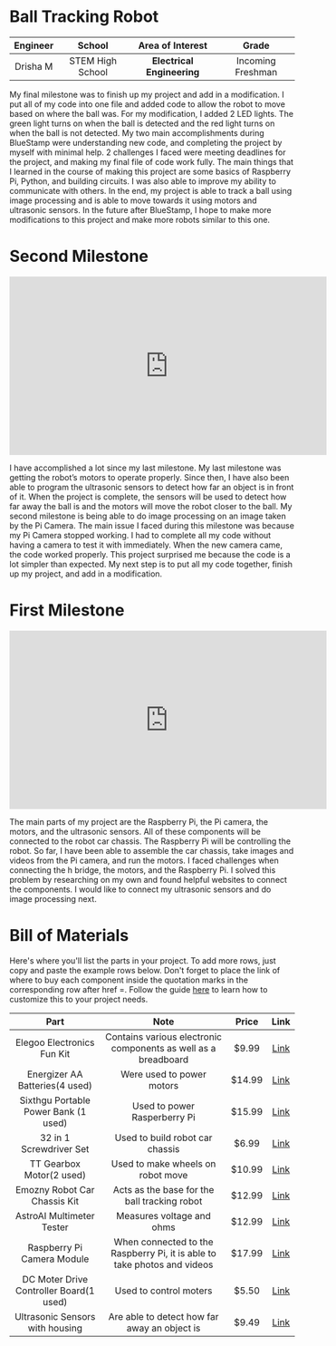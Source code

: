 # Ball Tracking Robot 
<!--- 
Replace this text with a brief description (2-3 sentences) of your project. This description should draw the reader in and make them interested in what you've built. You can include what the biggest challenges, takeaways, and triumphs from completing the project were. As you complete your portfolio, remember your audience is less familiar than you are with all that your project entails!
 
<!--- This is an HTML comment in Markdown -->
 
| **Engineer** | **School** | **Area of Interest** | **Grade** |
|:--:|:--:|:--:|:--:|
| Drisha M | STEM High School | **Electrical Engineering** | Incoming Freshman

<!---**Replace the BlueStamp logo below with an image of yourself and your completed project. Follow the guide [here](https://tomcam.github.io/least-github-pages/adding-images-github-pages-site.html) if you need help.**--> 
<!---
![Headstone Image](logo.svg)
  
# Final Milestone
**Don't forget to replace the text below with the embedding for your milestone video. Go to Youtube, click Share -> Embed, and copy and paste the code to replace what's below.**
<iframe width="560" height="315" src="https://www.youtube.com/embed/F7M7imOVGug" title="YouTube video player" frameborder="0" allow="accelerometer; autoplay; clipboard-write; encrypted-media; gyroscope; picture-in-picture; web-share" allowfullscreen></iframe>
-->  
My final milestone was to finish up my project and add in a modification. I put all of my code into one file and added code to allow the robot to move based on where the ball was. For my modification, I added 2 LED lights. The green light turns on when the ball is detected and the red light turns on when the ball is not detected. My two main accomplishments during BlueStamp were understanding new code, and completing the project by myself with minimal help. 2 challenges I faced were meeting deadlines for the project, and making my final file of code work fully. The main things that I learned in the course of making this project are some basics of Raspberry Pi, Python, and building circuits. I was also able to improve my ability to communicate with others. In the end, my project is able to track a ball using image processing and is able to move towards it using motors and ultrasonic sensors. In the future after BlueStamp, I hope to make more modifications to this project and make more robots similar to this one.  


# Second Milestone
<iframe width="560" height="315" src="https://www.youtube.com/embed/swTvoJJFWII?si=a95VOgHi7y5n98KX" title="YouTube video player" frameborder="0" allow="accelerometer; autoplay; clipboard-write; encrypted-media; gyroscope; picture-in-picture; web-share" referrerpolicy="strict-origin-when-cross-origin" allowfullscreen></iframe>

I have accomplished a lot since my last milestone. My last milestone was getting the robot’s motors to operate properly. Since then, I have also been able to program the ultrasonic sensors to detect how far an object is in front of it. When the project is complete, the sensors will be used to detect how far away the ball is and the motors will move the robot closer to the ball. My second milestone is being able to do image processing on an image taken by the Pi Camera. The main issue I faced during this milestone was because my Pi Camera stopped working. I had to complete all my code without having a camera to test it with immediately. When the new camera came, the code worked properly. This project surprised me because the code is a lot simpler than expected. My next step is to put all my code together, finish up my project, and add in a modification. 


# First Milestone
<iframe width="560" height="315" src="https://www.youtube.com/embed/u2Y0N68iUdk?si=f_fSw-ynnUQXgp3q" title="YouTube video player" frameborder="0" allow="accelerometer; autoplay; clipboard-write; encrypted-media; gyroscope; picture-in-picture; web-share" referrerpolicy="strict-origin-when-cross-origin" allowfullscreen></iframe>

The main parts of my project are the Raspberry Pi, the Pi camera, the motors, and the ultrasonic sensors. All of these components will be connected to the robot car chassis. The Raspberry Pi will be controlling the robot. So far, I have been able to assemble the car chassis, take images and videos from the Pi camera, and run the motors. I faced challenges when connecting the h bridge, the motors, and the Raspberry Pi. I solved this problem by researching on my own and found helpful websites to connect the components. I would like to connect my ultrasonic sensors and do image processing next.  

<!---  
# Schematics 
Here's where you'll put images of your schematics. [Tinkercad](https://www.tinkercad.com/blog/official-guide-to-tinkercad-circuits) and [Fritzing](https://fritzing.org/learning/) are both great resoruces to create professional schematic diagrams, though BSE recommends Tinkercad becuase it can be done easily and for free in the browser. 

# Code
Here's where you'll put your code. The syntax below places it into a block of code. Follow the guide [here]([url](https://www.markdownguide.org/extended-syntax/)) to learn how to customize it to your project needs. 

```c++
void setup() {
  // put your setup code here, to run once:
  Serial.begin(9600);
  Serial.println("Hello World!");
}

void loop() {
  // put your main code here, to run repeatedly:

}
```
---> 
# Bill of Materials
Here's where you'll list the parts in your project. To add more rows, just copy and paste the example rows below.
Don't forget to place the link of where to buy each component inside the quotation marks in the corresponding row after href =. Follow the guide [here]([url](https://www.markdownguide.org/extended-syntax/)) to learn how to customize this to your project needs. 

| **Part** | **Note** | **Price** | **Link** |
|:--:|:--:|:--:|:--:|
| Elegoo Electronics Fun Kit | Contains various electronic components as well as a breadboard| $9.99 | <a href="https://www.amazon.com/EL-CK-002-Electronic-Breadboard-Capacitor-Potentiometer/dp/B01ERP6WL4/ref=asc_df_B01ERP6WL4/?tag=hyprod-20&linkCode=df0&hvadid=693615855514&hvpos=&hvnetw=g&hvrand=9959102661946103538&hvpone=&hvptwo=&hvqmt=&hvdev=c&hvdvcmdl=&hvlocint=&hvlocphy=9052344&hvtargid=pla-562895947159&mcid=9cae1398299332c592e9e59d7108c20c&gad_source=1&th=1"> Link </a> |
| Energizer AA Batteries(4 used) | Were used to power motors | $14.99 | <a href="https://www.amazon.com/dp/B07TXNX6S2?maas=maas_adg_53DCFBEA673C1C0C7351881105D732BE_afap_abs&ref_=aa_maas&tag=maas&gad_source=1&gclid=CjwKCAjw1emzBhB8EiwAHwZZxZpMZYsEWIWfRSGnGvtqCww3F0k5mB03BIMeWqSbuTqQHCXBoDtkihoCsosQAvD_BwE&gclsrc=aw.ds&th=1"> Link </a> |
| Sixthgu Portable Power Bank (1 used)| Used to power Rasperberry Pi | $15.99 | <a href="https://www.amazon.com/SIXTHGU-Portable-Charger-Charging-Flashlight/dp/B0C7PHKKNK/ref=asc_df_B0C7PHKKNK/?tag=hyprod-20&linkCode=df0&hvadid=693712892611&hvpos=&hvnetw=g&hvrand=16665950822110873731&hvpone=&hvptwo=&hvqmt=&hvdev=c&hvdvcmdl=&hvlocint=&hvlocphy=9052344&hvtargid=pla-2204160034749&mcid=fa87eab63bd530549bbb5781886dab89&gad_source=1&th=1"> Link </a> |
| 32 in 1 Screwdriver Set | Used to build robot car chassis | $6.99 | <a href="https://www.amazon.com/Small-Screwdriver-Set-Mini-Magnetic/dp/B08RYXKJW9"> Link </a> |
| TT Gearbox Motor(2 used) | Used to make wheels on robot move | $10.99 | <a href="https://www.amazon.com/AEDIKO-Motor-Gearbox-200RPM-Ratio/dp/B09N6NXP4H/ref=asc_df_B09N6NXP4H/?tag=hyprod-20&linkCode=df0&hvadid=693399102390&hvpos=&hvnetw=g&hvrand=5299691174750967451&hvpone=&hvptwo=&hvqmt=&hvdev=c&hvdvcmdl=&hvlocint=&hvlocphy=9052344&hvtargid=pla-1637610743750&psc=1&mcid=bbadcc677add36f692ca69802ba37513&gad_source=1"> Link </a> |
| Emozny Robot Car Chassis Kit | Acts as the base for the ball tracking robot | $12.99 | <a href="https://www.amazon.com/Smart-Chassis-Motors-Encoder-Battery/dp/B01LXY7CM3/ref=asc_df_B01LXY7CM3/?tag=hyprod-20&linkCode=df0&hvadid=693448563566&hvpos=&hvnetw=g&hvrand=3650067821143406173&hvpone=&hvptwo=&hvqmt=&hvdev=c&hvdvcmdl=&hvlocint=&hvlocphy=9052344&hvtargid=pla-584495246069&psc=1&mcid=3f54405bf4d93ae384d78ef10f75b962&gad_source=1"> Link </a> |
| AstroAI Multimeter Tester | Measures voltage and ohms| $12.99 | <a href="https://www.amazon.com/AstroAI-Digital-Multimeter-Voltage-Tester/dp/B01ISAMUA6/ref=asc_df_B01ISAMUA6/?tag=hyprod-20&linkCode=df0&hvadid=693070740235&hvpos=&hvnetw=g&hvrand=14579879261594192980&hvpone=&hvptwo=&hvqmt=&hvdev=c&hvdvcmdl=&hvlocint=&hvlocphy=9052344&hvtargid=pla-379007186802&psc=1&mcid=e995faa2fd8a33b8811e7e950fb100e9&gad_source=1"> Link </a> |
| Raspberry Pi Camera Module | When connected to the Raspberry Pi, it is able to take photos and videos | $17.99 | <a href="https://www.amazon.com/Raspberry-Pi-Camera-Module-Megapixel/dp/B01ER2SKFS/ref=asc_df_B01ER2SKFS/?tag=hyprod-20&linkCode=df0&hvadid=693442483832&hvpos=&hvnetw=g&hvrand=12253194615247897850&hvpone=&hvptwo=&hvqmt=&hvdev=c&hvdvcmdl=&hvlocint=&hvlocphy=9052344&hvtargid=pla-406302832745&mcid=946fcdccb9973acc91f2c08c4c6490a9&gad_source=1&th=1"> Link </a> | 
| DC Moter Drive Controller Board(1 used) | Used to control moters | $5.50 | <a href="https://www.amazon.com/HiLetgo-H-bridge-Stepper-Controller-Arduino/dp/B00M0F243E/ref=sr_1_1?dib=eyJ2IjoiMSJ9.K2SjOJTkN5F85Zns_dU3YdjbUosjZIECiWiT2TWhi6hjwuuV0CxeHZQ5pN-1bhiA_NQpkxBlWe1YXbMRVKFSQYxOfmrTcQZvdeE5qXWKyTCTpuoUnjyj0Qt7WSxweMdrLOBgBzlwd4oqgdLiIEaDfFa5JhOoGGnn0KAMiSeHlxnmUSN14fmuKtWg7m3Y0qOXq0UUBlIAtwAKhiyJUqklXNEpxUoBix0yxv_KX-hqOQwb79PJ4x2iZ1tQh_BcJ8__ZxoFHJ5SkzmkE93LZmvuLrT6BANZfZEPVjrmz4j669w.dXG6iLoc8wOiuas-2XvFY_SOZJeHVZGdFR85eOcEdUw&dib_tag=se&hvadid=409940659656&hvdev=c&hvlocphy=9052344&hvnetw=g&hvqmt=e&hvrand=15791150144840405235&hvtargid=kwd-300973309866&hydadcr=24656_11410731&keywords=l9110s+motor+driver&qid=1719375172&sr=8-1"> Link </a> | 
| Ultrasonic Sensors with housing | Are able to detect how far away an object is | $9.49 | <a href="https://www.amazon.com/WWZMDiB-Ultrasonic-Sensor-Raspberry-HC-SR04/dp/B0C166NX3Z/ref=asc_df_B0C166NX3Z/?tag=hyprod-20&linkCode=df0&hvadid=693411594200&hvpos=&hvnetw=g&hvrand=15413222228880657023&hvpone=&hvptwo=&hvqmt=&hvdev=c&hvdvcmdl=&hvlocint=&hvlocphy=9052344&hvtargid=pla-2197607558769&psc=1&mcid=b102a4193abc323e86158bd5dd7608dd&gad_source=1"> Link </a> | 
<!--
| Larger breadboard| raspberr | $Price | <a href="https://www.amazon.com/Arduino-A000066-ARDUINO-UNO-R3/dp/B008GRTSV6/"> Link </a> | 
| T Pi Cobbler | raspberr | $Price | <a href="https://www.amazon.com/Arduino-A000066-ARDUINO-UNO-R3/dp/B008GRTSV6/"> Link </a> | 
| Arduino Cam | raspberr | $Price | <a href="https://www.amazon.com/Arduino-A000066-ARDUINO-UNO-R3/dp/B008GRTSV6/"> Link </a> | 

# Other Resources/Examples
One of the best parts about Github is that you can view how other people set up their own work. Here are some past BSE portfolios that are awesome examples. You can view how they set up their portfolio, and you can view their index.md files to understand how they implemented different portfolio components.
- [Example 1](https://trashytuber.github.io/YimingJiaBlueStamp/)
- [Example 2](https://sviatil0.github.io/Sviatoslav_BSE/)
- [Example 3](https://arneshkumar.github.io/arneshbluestamp/)

To watch the BSE tutorial on how to create a portfolio, click here.
-->  
